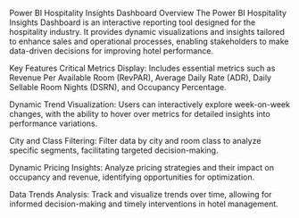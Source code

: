Power BI Hospitality Insights Dashboard
Overview
The Power BI Hospitality Insights Dashboard is an interactive reporting tool designed for the hospitality industry. It provides dynamic visualizations and insights tailored to enhance sales and operational processes, enabling stakeholders to make data-driven decisions for improving hotel performance.

Key Features
Critical Metrics Display: Includes essential metrics such as Revenue Per Available Room (RevPAR), Average Daily Rate (ADR), Daily Sellable Room Nights (DSRN), and Occupancy Percentage.

Dynamic Trend Visualization: Users can interactively explore week-on-week changes, with the ability to hover over metrics for detailed insights into performance variations.

City and Class Filtering: Filter data by city and room class to analyze specific segments, facilitating targeted decision-making.

Dynamic Pricing Insights: Analyze pricing strategies and their impact on occupancy and revenue, identifying opportunities for optimization.

Data Trends Analysis: Track and visualize trends over time, allowing for informed decision-making and timely interventions in hotel management.
